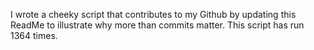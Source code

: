 I wrote a cheeky script that contributes to my Github by updating this ReadMe to illustrate why more than commits matter. This script has run 1364 times.